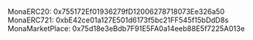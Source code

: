 MonaERC20: 0x755172Ef01936279fD12006278718073Ee326a50
MonaERC721: 0xbE42ce01a127E501d6173f5bc21FF545f15bDdD8s
MonaMarketPlace: 0x75d18e3eBdb7F91E5FA0a14eeb88E5f7225A013e
